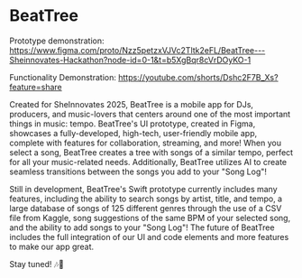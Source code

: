 # BeatTree

Prototype demonstration: https://www.figma.com/proto/Nzz5petzxVJVc2Tltk2eFL/BeatTree---Sheinnovates-Hackathon?node-id=0-1&t=b5XgBqr8cVrDOyKO-1

Functionality Demonstration: https://youtube.com/shorts/Dshc2F7B_Xs?feature=share

Created for SheInnovates 2025, BeatTree is a mobile app for DJs, producers, and music-lovers that centers around one of the most important things in music: tempo. BeatTree's UI prototype, created in Figma, showcases a fully-developed, high-tech, user-friendly mobile app, complete with features for collaboration, streaming, and more! When you select a song, BeatTree creates a tree with songs of a similar tempo, perfect for all your music-related needs. Additionally, BeatTree utilizes AI to create seamless transitions between the songs you add to your "Song Log"!

Still in development, BeatTree's Swift prototype currently includes many features, including the ability to search songs by artist, title, and tempo, a large database of songs of 125 different genres through the use of a CSV file from Kaggle, song suggestions of the same BPM of your selected song, and the ability to add songs to your "Song Log"! The future of BeatTree includes the full integration of our UI and code elements and more features to make our app great. 

Stay tuned! 🎶🌳

